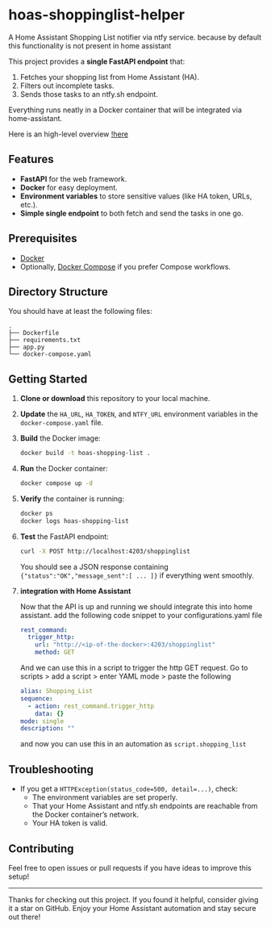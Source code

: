 # hoas-shoppinglist-helper
A Home Assistant Shopping List notifier via ntfy service. because by default this functionality is not present in home assistant

This project provides a **single FastAPI endpoint** that:

1. Fetches your shopping list from Home Assistant (HA).
2. Filters out incomplete tasks.
3. Sends those tasks to an ntfy.sh endpoint.

Everything runs neatly in a Docker container that will be integrated via home-assistant.

Here is an high-level overview
[!here](./hoas-notifier.drawio.png)

## Features

- **FastAPI** for the web framework.
- **Docker** for easy deployment.
- **Environment variables** to store sensitive values (like HA token, URLs, etc.).
- **Simple single endpoint** to both fetch and send the tasks in one go.

## Prerequisites

- [Docker](https://docs.docker.com/get-docker/)
- Optionally, [Docker Compose](https://docs.docker.com/compose/install/) if you prefer Compose workflows.

## Directory Structure

You should have at least the following files:

```
.
├── Dockerfile
├── requirements.txt
├── app.py
└── docker-compose.yaml
```

## Getting Started

1. **Clone or download** this repository to your local machine.

2.  **Update** the `HA_URL`, `HA_TOKEN`, and `NTFY_URL` environment variables in the `docker-compose.yaml` file.

3. **Build** the Docker image:

   ```bash
   docker build -t hoas-shopping-list .
   ```

4. **Run** the Docker container:

   ```bash
   docker compose up -d
   ```

5. **Verify** the container is running:

   ```bash
   docker ps
   docker logs hoas-shopping-list
   ```

6. **Test** the FastAPI endpoint:

   ```bash
   curl -X POST http://localhost:4203/shoppinglist
   ```

   You should see a JSON response containing `{"status":"OK","message_sent":[ ... ]}` if everything went smoothly.

7. **integration with Home Assistant**

   Now that the API is up and running we should integrate this into home assistant.
   add the following code snippet to your configurations.yaml file

   ```yaml
   rest_command:
     trigger_http:
       url: "http://<ip-of-the-docker>:4203/shoppinglist"
       method: GET
   ```

   And we can use this in a script to trigger the http GET request.
   Go to scripts > add a script > enter YAML mode > paste the following

   ```yaml
   alias: Shopping_List
   sequence:
     - action: rest_command.trigger_http
       data: {}
   mode: single
   description: ""
   ```

   and now you can use this in an automation as `script.shopping_list`

## Troubleshooting

- If you get a `HTTPException(status_code=500, detail=...)`, check:
  - The environment variables are set properly.
  - That your Home Assistant and ntfy.sh endpoints are reachable from the Docker container’s network.
  - Your HA token is valid.

## Contributing

Feel free to open issues or pull requests if you have ideas to improve this setup!

---

Thanks for checking out this project. If you found it helpful, consider giving it a star on GitHub. Enjoy your Home Assistant automation and stay secure out there!
